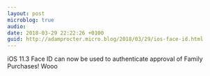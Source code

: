 ```yaml
---
layout: post
microblog: true
audio: 
date: 2018-03-29 22:22:26 +0100
guid: http://adamprocter.micro.blog/2018/03/29/ios-face-id.html
---
```

iOS 11.3 Face ID can now be used to authenticate approval of Family Purchases! Wooo 
